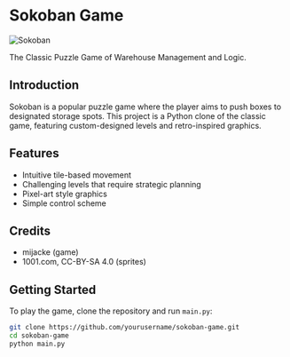 # Sokoban Game

![Sokoban](https://img.shields.io/badge/Sokoban-Puzzle-blue.svg)

The Classic Puzzle Game of Warehouse Management and Logic.

## Introduction

Sokoban is a popular puzzle game where the player aims to push boxes to designated storage spots. This project is a Python clone of the classic game, featuring custom-designed levels and retro-inspired graphics.

## Features

- Intuitive tile-based movement
- Challenging levels that require strategic planning
- Pixel-art style graphics
- Simple control scheme

## Credits
- mijacke (game)
- 1001.com, CC-BY-SA 4.0 (sprites) 

## Getting Started

To play the game, clone the repository and run `main.py`:

```bash
git clone https://github.com/yourusername/sokoban-game.git
cd sokoban-game
python main.py
